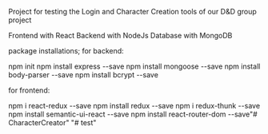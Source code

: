 Project for testing the Login and Character Creation tools of our D&D group project

Frontend with React
Backend with NodeJs
Database with MongoDB

package installations;
for backend:

npm init
npm install express --save
npm install mongoose --save
npm install body-parser --save
npm install bcrypt --save

for frontend:

npm i react-redux --save
npm install redux --save
npm i redux-thunk --save
npm install semantic-ui-react --save
npm install react-router-dom --save"# CharacterCreator" 
"# test" 
